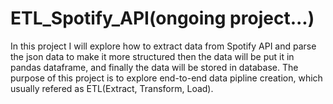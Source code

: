 # ETL_Spotify_API(ongoing project...)
In this project I will explore how to extract data from Spotify API and parse the json data to make it more structured then the data will be put it in pandas dataframe, and finally the data will be stored in database. The purpose of this project is to explore end-to-end data pipline creation, which usually refered as ETL(Extract, Transform, Load).   
